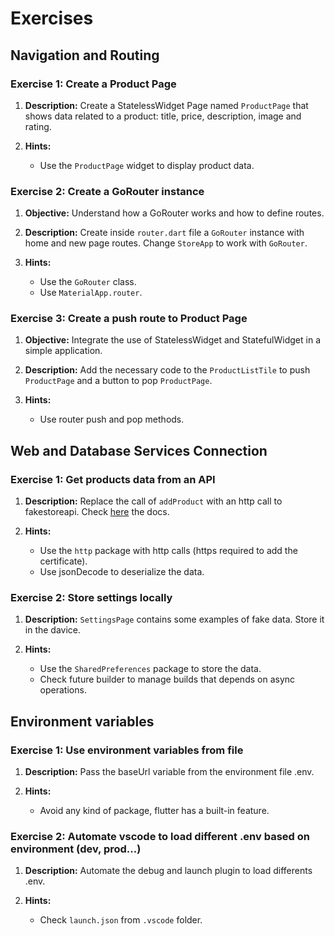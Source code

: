 # Exercises

## Navigation and Routing​

### Exercise 1: Create a Product Page

1. **Description:** Create a StatelessWidget Page named `ProductPage` that shows data related to a product: title, price, description, image and rating.

2. **Hints:**
   - Use the `ProductPage` widget to display product data.

### Exercise 2: Create a GoRouter instance

1. **Objective:** Understand how a GoRouter works and how to define routes.

2. **Description:** Create inside `router.dart` file a `GoRouter` instance with home and new page routes. Change `StoreApp` to work with `GoRouter`.

3. **Hints:**
   - Use the `GoRouter` class.
   - Use `MaterialApp.router`.

### Exercise 3: Create a push route to Product Page

1. **Objective:** Integrate the use of StatelessWidget and StatefulWidget in a simple application.

2. **Description:** Add the necessary code to the `ProductListTile` to push `ProductPage` and a button to pop `ProductPage`.

3. **Hints:**
   - Use router push and pop methods.

## Web and Database Services Connection

### Exercise 1: Get products data from an API

1. **Description:** Replace the call of `addProduct` with an http call to fakestoreapi. Check [here](https://fakestoreapi.com/) the docs.

2. **Hints:**
   - Use the `http` package with http calls (https required to add the certificate).
   - Use jsonDecode to deserialize the data.

### Exercise 2: Store settings locally

1. **Description:** `SettingsPage` contains some examples of fake data. Store it in the davice.

2. **Hints:**
   - Use the `SharedPreferences` package to store the data.
   - Check future builder to manage builds that depends on async operations.

## Environment variables

### Exercise 1: Use environment variables from file

1. **Description:** Pass the baseUrl variable from the environment file .env.

2. **Hints:**
   - Avoid any kind of package, flutter has a built-in feature.

### Exercise 2: Automate vscode to load different .env based on environment (dev, prod...)

1. **Description:** Automate the debug and launch plugin to load differents .env.

2. **Hints:**
   - Check `launch.json` from `.vscode` folder.
